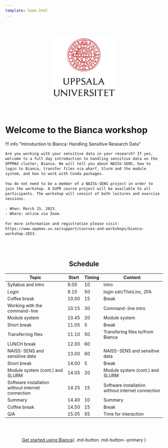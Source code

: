 ```yaml
---
template: home.html
---
```


<center>

<br/><br/>

<img src="assets/UU_logo_color.svg" alt="drawing" width="200"/>

<br/><br/>

</center>

# Welcome to the Bianca workshop

!!! info "Introduction to Bianca: Handling Sensitive Research Data"
    
    Are you working with your sensitive data in your research? If yes, welcome to a full day introduction to handling sensitive data on the UPPMAX cluster, Bianca. We will tell you about NAISS-SENS, how to login to Bianca, transfer files via wharf, Slurm and the module system, and how to work with Conda packages.

    You do not need to be a member of a NAISS-SENS project in order to join the workshop. A SUPR course project will be available to all participants. The workshop will consist of both lectures and exercise sessions.

    - When: March 15, 2023.
    - Where: online via Zoom.

    For more information and registration please visit: https://www.uppmax.uu.se/support/courses-and-workshops/bianca-workshop-2023.

<center>
<br><br>
    
## Schedule
  
|Topic|Start|Timing|Content|
|-----|-----|------|-------|
|Syllabus and intro|9.00|10|intro|
|Login|9.10|50|login ssh/ThinLinc, 2FA|
|Coffee break|10.00|15|Break|
|Working with the command-line|10.15|30|Command-line intro|
|Module system|10.45|20| Module system|
|Short break|11.05|5|Break|
|Transferring files|11.10|50|Transfering files to/from Bianca|
|LUNCH break|12.00|60| | 
|NAISS-SENS and sensitive data|13.00|60|NAISS-SENS and sensitive data| 
|Short break|14.00|5|Break|
|Module system (cont.) and SLURM|14.05|20 |Module system (cont.) and SLURM|
|Software installation without internet connection|14.25| 15|Software installation without internet connection|
|Summary|14.40|10|Summary|
|Coffee break|14.50|15|Break|
|Q/A|15.05|55| Time for interaction|



<br/><br/>

[Get started using Bianca](login_bianca.md){ .md-button .md-button--primary }

<br/><br/>


</center>
